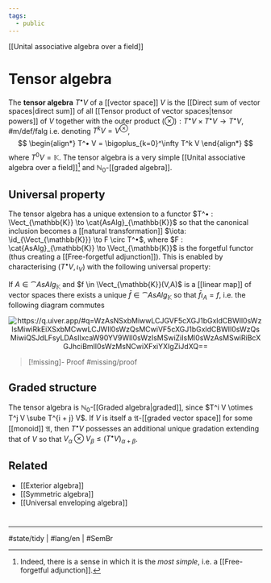 ```yaml
---
tags:
  - public
---
```

[[Unital associative algebra over a field]]
# Tensor algebra

The **tensor algebra** $T^•V$ of a [[vector space]] $V$ is the [[Direct sum of vector spaces|direct sum]] of all [[Tensor product of vector spaces|tensor powers]] of $V$ together with the outer product $(\otimes) : T^•V \times T^•V \to T^•V$, #m/def/falg 
i.e. denoting $T^k V= V^\otimes$,
$$
\begin{align*}
T^• V = \bigoplus_{k=0}^\infty T^k V
\end{align*}
$$
where $T^0 V = \mathbb{K}$.
The tensor algebra is a very simple [[Unital associative algebra over a field]][^most]
and $\mathbb{N}_{0}$-[[graded algebra]].

  [^most]: Indeed, there is a sense in which it is the _most simple_, i.e. a [[Free-forgetful adjunction]].

## Universal property

The tensor algebra has a unique extension to a functor $T^• : \Vect_{\mathbb{K}} \to \cat{AsAlg}_{\mathbb{K}}$ 
so that the canonical inclusion becomes a [[natural transformation]] $\iota: \id_{\Vect_{\mathbb{K}}} \to F \circ T^•$, 
where $F : \cat{AsAlg}_{\mathbb{K}} \to \Vect_{\mathbb{K}}$ is the forgetful functor (thus creating a [[Free-forgetful adjunction]]).
This is enabled by characterising $(T^•V, \iota_{V})$ with the following universal property:

If $A \in \cat{AsAlg}_{\mathbb{K}}$ and $f \in \Vect_{\mathbb{K}}(V,A)$ is a [[linear map]] of vector spaces
there exists a unique $\bar f \in \cat{AsAlg}_{\mathbb{K}}$ so that $\bar f \iota_{A}=f$,
i.e. the following diagram commutes

<p align="center"><img align="center" src="https://i.upmath.me/svg/%0A%25%20https%3A%2F%2Fq.uiver.app%2F%23q%3DWzAsNSxbMiwwLCJGVF5cXGJ1bGxldCBWIl0sWzIsMiwiRkEiXSxbMCwwLCJWIl0sWzQsMCwiVF5cXGJ1bGxldCBWIl0sWzQsMiwiQSJdLFsyLDAsIlxcaW90YV9WIl0sWzIsMSwiZiIsMl0sWzAsMSwiRiBcXGJhciBmIl0sWzMsNCwiXFxiYXIgZiJdXQ%3D%3D%0A%5C%5B%5Cbegin%7Btikzcd%7D%0A%09V%20%26%26%20%7BFT%5E%5Cbullet%20V%7D%20%26%26%20%7BT%5E%5Cbullet%20V%7D%20%5C%5C%0A%09%5C%5C%0A%09%26%26%20FA%20%26%26%20A%0A%09%5Carrow%5B%22%7B%5Ciota_V%7D%22%2C%20from%3D1-1%2C%20to%3D1-3%5D%0A%09%5Carrow%5B%22f%22'%2C%20from%3D1-1%2C%20to%3D3-3%5D%0A%09%5Carrow%5B%22%7BF%20%5Cbar%20f%7D%22%2C%20from%3D1-3%2C%20to%3D3-3%5D%0A%09%5Carrow%5B%22%7B%5Cbar%20f%7D%22%2C%20from%3D1-5%2C%20to%3D3-5%5D%0A%5Cend%7Btikzcd%7D%5C%5D%0A#invert" alt="https://q.uiver.app/#q=WzAsNSxbMiwwLCJGVF5cXGJ1bGxldCBWIl0sWzIsMiwiRkEiXSxbMCwwLCJWIl0sWzQsMCwiVF5cXGJ1bGxldCBWIl0sWzQsMiwiQSJdLFsyLDAsIlxcaW90YV9WIl0sWzIsMSwiZiIsMl0sWzAsMSwiRiBcXGJhciBmIl0sWzMsNCwiXFxiYXIgZiJdXQ==" /></p>

> [!missing]- Proof
> #missing/proof 

## Graded structure

The tensor algebra is $\mathbb{N}_{0}$-[[Graded algebra|graded]], since $T^i V \otimes T^j V \sube T^{i + j} V$.
If $V$ is itself a $\mathfrak{A}$-[[graded vector space]] for some [[monoid]] $\mathfrak{A}$,
then $T^\bullet V$ possesses an additional unique gradation extending that of $V$ so that $V_{\alpha} \otimes V_{\beta} \leq (T^\bullet V)_{\alpha+\beta}$.

## Related

- [[Exterior algebra]]
- [[Symmetric algebra]]
- [[Universal enveloping algebra]]

#
---
#state/tidy | #lang/en | #SemBr
